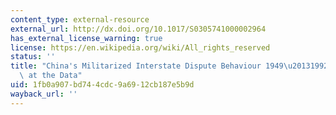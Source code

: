 ```yaml
---
content_type: external-resource
external_url: http://dx.doi.org/10.1017/S0305741000002964
has_external_license_warning: true
license: https://en.wikipedia.org/wiki/All_rights_reserved
status: ''
title: "China's Militarized Interstate Dispute Behaviour 1949\u20131992: A First Cut\
  \ at the Data"
uid: 1fb0a907-bd74-4cdc-9a69-12cb187e5b9d
wayback_url: ''
---
```

